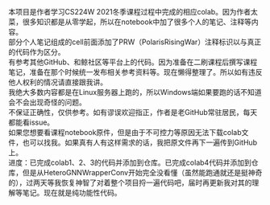 本项目是作者学习CS224W 2021冬季课程过程中完成的相应colab。因为作者太菜，很多知识都是从零学起，所以在notebook中加了很多个人的笔记、注释等内容。  
部分个人笔记组成的cell前面添加了PRW（PolarisRisingWar）注释标识以与真正的代码作为区分。  
有参考其他GitHub、和鲸社区等平台上的代码。因为准备在二刷课程后撰写课程笔记，准备在那个时候统一发布相关参考资料等。现在懒得整理了。所以如有违反他人权利的情况请直接跟我讲。  
我绝大多数内容都是在Linux服务器上跑的，所以Windows端如果要跑的话不知道会不会出现奇怪的问题。  
不保证正确性，仅供参考。如有谬误欢迎指正，作者是老GitHub常驻居民，每天都能看issue。  
如果您想要看课程notebook原件，但是由于不可控力等原因无法下载colab文件，也可以找我。如果真有人有这样需求的话，我把原文件再下一遍传到GitHub上。  
进度：已完成colab1、2、3的代码并添加到仓库。已完成colab4代码并添加到仓库，但是从HeteroGNNWrapperConv开始完全没看懂（虽然能跑通就还是挺神奇的），过两天等我恢复神智了对着整个项目捋一遍代码吧，届时再更新我对其的理解等笔记。现在就是纯功能性代码。